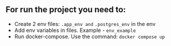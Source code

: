 ## For run the project you need to:
- Create 2 env files: `.app_env and` `.postgres_env` in the env 
- Add env variables in files. Example - `env_example`
- Run docker-compose. Use the command: `docker compose up`